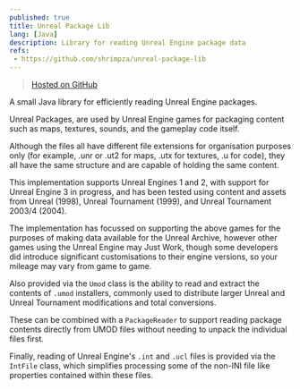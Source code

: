 ```yaml
---
published: true
title: Unreal Package Lib
lang: [Java]
description: Library for reading Unreal Engine package data
refs:
 - https://github.com/shrimpza/unreal-package-lib
---
```


> [Hosted on GitHub](https://github.com/shrimpza/unreal-package-lib)

A small Java library for efficiently reading Unreal Engine packages.

Unreal Packages, are used by Unreal Engine games for packaging content such as
maps, textures, sounds, and the gameplay code itself.

Although the files all have different file extensions for organisation purposes
only (for example, .unr or .ut2 for maps, .utx for textures, .u for code), they
all have the same structure and are capable of holding the same content.

This implementation supports Unreal Engines 1 and 2, with support for Unreal 
Engine 3 in progress, and has been tested using content and assets from Unreal
(1998), Unreal Tournament (1999), and Unreal Tournament 2003/4 (2004). 

The implementation has focussed on supporting the above games for the purposes
of making data available for the Unreal Archive, however other games using the
Unreal Engine may Just Work, though some developers did introduce significant
customisations to their engine versions, so your mileage may vary from game to
game.   

Also provided via the `Umod` class is the ability to read and extract the 
contents of `.umod` installers, commonly used to distribute larger Unreal and
Unreal Tournament modifications and total conversions.

These can be combined with a `PackageReader` to support reading package 
contents directly from UMOD files without needing to unpack the individual
files first.

Finally, reading of Unreal Engine's `.int` and `.ucl` files is provided via the
`IntFile` class, which simplifies processing some of the non-INI file like
properties contained within these files.
